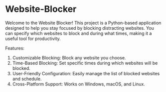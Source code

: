 # Website-Blocker

Welcome to the Website Blocker! This project is a Python-based application designed to help you stay focused by blocking distracting websites. You can specify which websites to block and during what times, making it a useful tool for productivity.

Features:

1. Customizable Blocking: Block any website you choose.
2. Time-Based Blocking: Set specific times during which websites will be blocked.
3. User-Friendly Configuration: Easily manage the list of blocked websites and schedule.
4. Cross-Platform Support: Works on Windows, macOS, and Linux.


